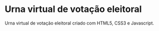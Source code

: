# Urna virtual de votação eleitoral
Urna virtual de votação eleitoral criado com HTML5, CSS3 e Javascript.

